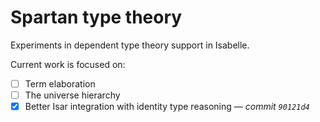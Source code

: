 # Spartan type theory

Experiments in dependent type theory support in Isabelle.

Current work is focused on:

- [ ] Term elaboration
- [ ] The universe hierarchy
- [x] Better Isar integration with identity type reasoning — *commit `90121d4`*
